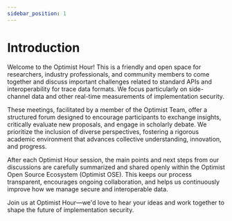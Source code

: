 ```yaml
---
sidebar_position: 1
---
```


# Introduction
Welcome to the Optimist Hour! This is a friendly and open space for researchers, industry professionals, and community members to come together and discuss important challenges related to standard APIs and interoperability for trace data formats. We focus particularly on side-channel data and other real-time measurements of implementation security.

These meetings, facilitated by a member of the Optimist Team, offer a structured forum designed to encourage participants to exchange insights, critically evaluate new proposals, and engage in scholarly debate. We prioritize the inclusion of diverse perspectives, fostering a rigorous academic environment that advances collective understanding, innovation, and progress.

After each Optimist Hour session, the main points and next steps from our discussions are carefully summarized and shared openly within the Optimist Open Source Ecosystem (Optimist OSE). This keeps our process transparent, encourages ongoing collaboration, and helps us continuously improve how we manage secure and interoperable data.

Join us at Optimist Hour—we'd love to hear your ideas and work together to shape the future of implementation security.